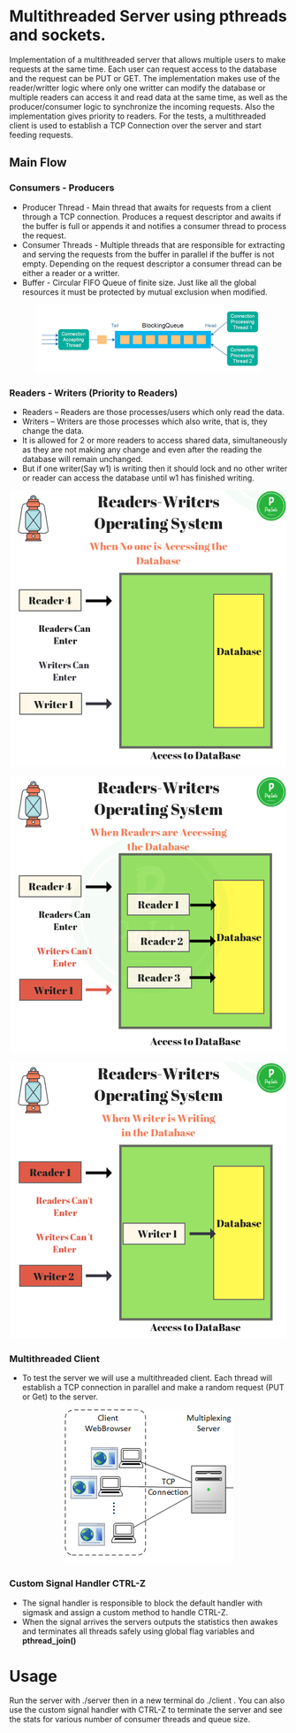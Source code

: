# Multithreaded Server using pthreads and sockets.  

Implementation of a multithreaded server that allows multiple users to make requests at the same time. 
Each user can request access to the database and the request can be PUT or GET.
The implementation makes use of the reader/writter logic where only one writter can
modify the database or multiple readers can access it and read data at the same time, as well as the producer/consumer logic to synchronize the incoming requests. Also the implementation gives priority to readers. For the tests, a multithreaded client is used to establish a TCP Connection over the server and start feeding requests.


## Main Flow

### Consumers - Producers

 * Producer Thread - Main thread that awaits for requests from a client through a TCP connection. Produces a request descriptor and awaits if the buffer is full or appends it and notifies a consumer thread to process the request.
 * Consumer Threads - Multiple threads that are responsible for extracting and serving the requests from the buffer in parallel if the buffer is not empty. Depending on the request descriptor a consumer thread can be either a reader or a writter.
 * Buffer - Circular FIFO Queue of finite size. Just like all the global resources it must be protected by mutual exclusion when modified.

<p align="center">
  <img src="https://github.com/billgewrgoulas/Multithreaded-Server/blob/main/server-client/producer-consumer.png" />
</p>


### Readers - Writers (Priority to Readers)

 * Readers – Readers are those processes/users which only read the data.
 * Writers – Writers are those processes which also write, that is, they change the data.
 * It is allowed for 2 or more readers to access shared data, simultaneously as they are not making any change and even after the reading the
   database will remain unchanged.
 * But if one writer(Say w1) is writing then it should lock and no other writer or reader can access the database until w1 has finished
   writing. 

<p align="center">
  <img src="https://github.com/billgewrgoulas/Multithreaded-Server/blob/main/server-client/Readers-Writers-Operating-System-No-DB-OS-Operating-System.png" />
</p>

<p align="center">
  <img src="https://github.com/billgewrgoulas/Multithreaded-Server/blob/main/server-client/Readers-Writers-Operating-System-Readers-DB-OS-Operating-System.png" />
</p>

<p align="center">
  <img src="https://github.com/billgewrgoulas/Multithreaded-Server/blob/main/server-client/Readers-Writers-Operating-System-Writer-DB-OS-Operating-System.png" />
</p>

### Multithreaded Client

* To test the server we will use a multithreaded client. Each thread will establish a TCP connection in parallel and make a random request (PUT or Get) to the server.

<p align="center">
  <img src="https://github.com/billgewrgoulas/Multithreaded-Server/blob/main/server-client/VmHa3.png" />
</p>

### Custom Signal Handler CTRL-Z

 * The signal handler is responsible to block the default handler with sigmask and assign a custom method to handle CTRL-Z.
 * When the signal arrives the servers outputs the statistics then awakes and terminates all threads safely using global flag variables and <b>pthread_join()</b>

# Usage

Run the server with ./server then in a new terminal do ./client . 
You can also use the custom signal handler with CTRL-Z to terminate the server and see the stats for various number of consumer threads and queue size.
